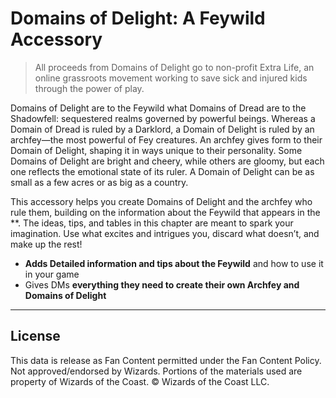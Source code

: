# Domains of Delight: A Feywild Accessory

> All proceeds from Domains of Delight go to non-profit Extra Life, an online grassroots movement working to save sick and injured kids through the power of play.

Domains of Delight are to the Feywild what Domains of Dread are to the Shadowfell: sequestered realms governed by powerful beings. Whereas a Domain of Dread is ruled by a Darklord, a Domain of Delight is ruled by an archfey—the most powerful of Fey creatures. An archfey gives form to their Domain of Delight, shaping it in ways unique to their personality. Some Domains of Delight are bright and cheery, while others are gloomy, but each one reflects the emotional state of its ruler. A Domain of Delight can be as small as a few acres or as big as a country.

This accessory helps you create Domains of Delight and the archfey who rule them, building on the information about the Feywild that appears in the **. The ideas, tips, and tables in this chapter are meant to spark your imagination. Use what excites and intrigues you, discard what doesn’t, and make up the rest!

- **Adds Detailed information and tips about the Feywild** and how to use it in your game
- Gives DMs **everything they need to create their own Archfey and Domains of Delight**

---

## License

This data is release as Fan Content permitted under the Fan Content Policy. Not approved/endorsed by Wizards. Portions of the materials used are property of Wizards of the Coast. © Wizards of the Coast LLC.
